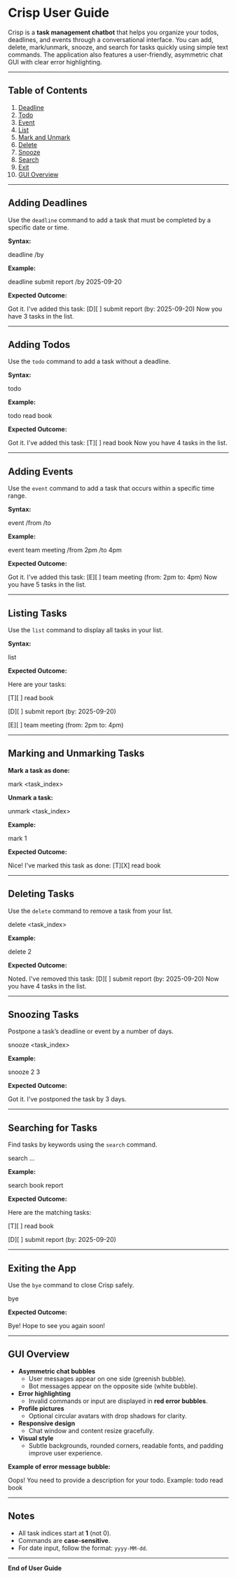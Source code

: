 # Crisp User Guide

Crisp is a **task management chatbot** that helps you organize your todos, deadlines, and events through a conversational interface. You can add, delete, mark/unmark, snooze, and search for tasks quickly using simple text commands. The application also features a user-friendly, asymmetric chat GUI with clear error highlighting.

---

## Table of Contents

1. [Deadline](#adding-deadlines)
2. [Todo](#adding-todos)
3. [Event](#adding-events)
4. [List](#listing-tasks)
5. [Mark and Unmark](#marking-and-unmarking-tasks)
6. [Delete](#deleting-tasks)
7. [Snooze](#snoozing-tasks)
8. [Search](#searching-for-tasks)
9. [Exit](#exiting-the-app)
10. [GUI Overview](#gui-overview)

---

## Adding Deadlines

Use the `deadline` command to add a task that must be completed by a specific date or time.

**Syntax:**

deadline <description> /by <date>

**Example:**

deadline submit report /by 2025-09-20

**Expected Outcome:**

Got it. I've added this task:
[D][ ] submit report (by: 2025-09-20)
Now you have 3 tasks in the list.


---

## Adding Todos

Use the `todo` command to add a task without a deadline.

**Syntax:**

todo <description>


**Example:**

todo read book

**Expected Outcome:**

Got it. I've added this task:
[T][ ] read book
Now you have 4 tasks in the list.


---

## Adding Events

Use the `event` command to add a task that occurs within a specific time range.

**Syntax:**

event <description> /from <start> /to <end>


**Example:**

event team meeting /from 2pm /to 4pm

**Expected Outcome:**

Got it. I've added this task:
[E][ ] team meeting (from: 2pm to: 4pm)
Now you have 5 tasks in the list.

---

## Listing Tasks

Use the `list` command to display all tasks in your list.

**Syntax:**

list

**Expected Outcome:**

Here are your tasks:

[T][ ] read book

[D][ ] submit report (by: 2025-09-20)

[E][ ] team meeting (from: 2pm to: 4pm)

---

## Marking and Unmarking Tasks

**Mark a task as done:**

mark <task_index>


**Unmark a task:**

unmark <task_index>


**Example:**

mark 1

**Expected Outcome:**

Nice! I've marked this task as done:
[T][X] read book

---

## Deleting Tasks

Use the `delete` command to remove a task from your list.

delete <task_index>

**Example:**

delete 2

**Expected Outcome:**

Noted. I've removed this task:
[D][ ] submit report (by: 2025-09-20)
Now you have 4 tasks in the list.

---

## Snoozing Tasks

Postpone a task’s deadline or event by a number of days.

snooze <task_index> <days>

**Example:**

snooze 2 3

**Expected Outcome:**

Got it. I've postponed the task by 3 days.

---

## Searching for Tasks

Find tasks by keywords using the `search` command.

search <keyword1> <keyword2> ...

**Example:**

search book report

**Expected Outcome:**

Here are the matching tasks:

[T][ ] read book

[D][ ] submit report (by: 2025-09-20)

---

## Exiting the App

Use the `bye` command to close Crisp safely.

bye

**Expected Outcome:**

Bye! Hope to see you again soon!

---

## GUI Overview

- **Asymmetric chat bubbles**
    - User messages appear on one side (greenish bubble).
    - Bot messages appear on the opposite side (white bubble).
- **Error highlighting**
    - Invalid commands or input are displayed in **red error bubbles**.
- **Profile pictures**
    - Optional circular avatars with drop shadows for clarity.
- **Responsive design**
    - Chat window and content resize gracefully.
- **Visual style**
    - Subtle backgrounds, rounded corners, readable fonts, and padding improve user experience.

**Example of error message bubble:**

Oops! You need to provide a description for your todo. Example: todo read book

---

## Notes

- All task indices start at **1** (not 0).
- Commands are **case-sensitive**.
- For date input, follow the format: `yyyy-MM-dd`.

---

**End of User Guide**